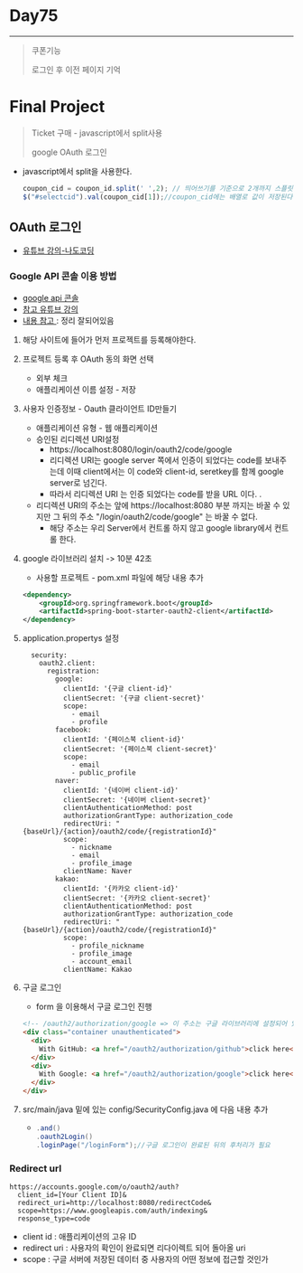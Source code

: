 # Day75

---

> 쿠폰기능 
>
> 로그인 후 이전 페이지 기억 

# Final Project

>Ticket 구매 - javascript에서 split사용 
>
>google OAuth 로그인 

- javascript에서 split을 사용한다. 

  ```javascript
  coupon_cid = coupon_id.split(' ',2); // 띄어쓰기를 기준으로 2개까지 스플릿 한다. 
  $("#selectcid").val(coupon_cid[1]);//coupon_cid에는 배열로 값이 저장된다. 따라서 index를 적어주면 split한 값을 꺼낼 수 있다. 
  ```

## OAuth 로그인 

- [유튜브 강의-나도코딩](https://opentutorials.org/course/2473/16571)

### Google API 콘솔 이용 방법 

- [google api 콘솔](https://console.cloud.google.com/apis/)
- [참고 유튜브 강의](https://www.youtube.com/watch?v=9ui2i-SgBpk)
- [내용 참고 ](https://deeplify.dev/back-end/spring/oauth2-social-login) : 정리 잘되어있음 

1. 해당 사이트에 들어가 먼저 프로젝트를 등록해야한다. 

2. 프로젝트 등록 후 OAuth 동의 화면 선택 

   - 외부 체크 
   - 애플리케이션 이름 설정 - 저장

3. 사용자 인증정보 - Oauth 클라이언트 ID만들기 

   - 애플리케이션 유형 - 웹 애플리케이션 
   - 승인된 리디렉션 URI설정
     - https://localhost:8080/login/oauth2/code/google
     - 리디렉션 URI는 google server 쪽에서 인증이 되었다는 code를 보내주는데 이때 client에서는 이 code와 client-id, seretkey를 함께 google server로 넘긴다.
     - 따라서 리디렉션 URI 는 인증 되었다는 code를 받을 URL 이다. .
   - 리디렉션 URI의 주소는 앞에 https://localhost:8080 부분 까지는 바꿀 수 있지만 그 뒤의 주소 "/login/oauth2/code/google" 는 바꿀 수 없다. 
     - 해당 주소는 우리 Server에서 컨트롤 하지 않고 google library에서 컨트롤 한다. 

4. google 라이브러리 설치 -> 10분 42초

   - 사용할 프로젝트 - pom.xml 파일에 해당 내용 추가 

   ```xml
   <dependency> 
       <groupId>org.springframework.boot</groupId>
       <artifactId>spring-boot-starter-oauth2-client</artifactId>
   </dependency>
   ```

5. application.propertys 설정

   ```properties
     security:
       oauth2.client:
         registration:
           google:
             clientId: '{구글 client-id}'
             clientSecret: '{구글 client-secret}'
             scope:
               - email
               - profile
           facebook:
             clientId: '{페이스북 client-id}'
             clientSecret: '{페이스북 client-secret}'
             scope:
               - email
               - public_profile
           naver:
             clientId: '{네이버 client-id}'
             clientSecret: '{네이버 client-secret}'
             clientAuthenticationMethod: post
             authorizationGrantType: authorization_code
             redirectUri: "{baseUrl}/{action}/oauth2/code/{registrationId}"
             scope:
               - nickname
               - email
               - profile_image
             clientName: Naver
           kakao:
             clientId: '{카카오 client-id}'
             clientSecret: '{카카오 client-secret}'
             clientAuthenticationMethod: post
             authorizationGrantType: authorization_code
             redirectUri: "{baseUrl}/{action}/oauth2/code/{registrationId}"
             scope:
               - profile_nickname
               - profile_image
               - account_email
             clientName: Kakao
   ```

   

6. 구글 로그인 

   - form 을 이용해서 구글 로그인 진행 

   ```html
   <!-- /oauth2/authorization/google => 이 주소는 구글 라이브러리에 설정되어 있어 고정된 주소이다.  -->
   <div class="container unauthenticated">
     <div>
       With GitHub: <a href="/oauth2/authorization/github">click here</a>
     </div>
     <div>
       With Google: <a href="/oauth2/authorization/google">click here</a>
     </div>
   </div>
   ```

7. src/main/java 밑에 있는 config/SecurityConfig.java 에 다음 내용 추가 

   - ```java
     .and()
     .oauth2Login()
     .loginPage("/loginForm");//구글 로그인이 완료된 뒤의 후처리가 필요 
     ```

### Redirect url

```
https://accounts.google.com/o/oauth2/auth?
  client_id=[Your Client ID]&
  redirect_uri=http://localhost:8080/redirectCode&
  scope=https://www.googleapis.com/auth/indexing&
  response_type=code
```

- client id : 애플리케이션의 고유 ID
- redirect uri : 사용자의 확인이 완료되면 리다이렉트 되어 돌아올 uri
- scope : 구글 서버에 저장된 데이터 중 사용자의 어떤 정보에 접근할 것인가
